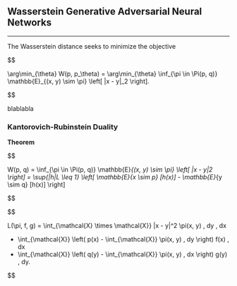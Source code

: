 ## Wasserstein Generative Adversarial Neural Networks

---

The Wasserstein distance seeks to minimize the objective 

$$

\arg\min_{\theta} W(p, p_\theta) = \arg\min_{\theta} \inf_{\pi \in \Pi(p, q)} \mathbb{E}_{(x, y) \sim \pi} \left[ \|x - y\|_2 \right].

$$

blablabla

### Kantorovich-Rubinstein Duality

**Theorem**

$$

W(p, q) = \inf_{\pi \in \Pi(p, q)} \mathbb{E}_{(x, y) \sim \pi} \left[ \|x - y\|_2 \right] = \sup_{\|h\|_L \leq 1} \left[ \mathbb{E}_{x \sim p} [h(x)] - \mathbb{E}_{y \sim q} [h(x)] \right]

$$


$$

L(\pi, f, g) = \int_{\mathcal{X} \times \mathcal{X}} \|x - y\|^2 \pi(x, y) \, dy \, dx 
+ \int_{\mathcal{X}} \left( p(x) - \int_{\mathcal{X}} \pi(x, y) \, dy \right) f(x) \, dx 
+ \int_{\mathcal{X}} \left( q(y) - \int_{\mathcal{X}} \pi(x, y) \, dx \right) g(y) \, dy.

$$


